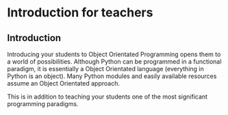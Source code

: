 # Introduction for teachers

## Introduction

Introducing your students to Object Orientated Programming opens them to a world of possibilities. Although Python can be programmed in a functional paradigm, it is essentially a Object Orientated language (everything in Python is an object). Many Python modules and easily available resources assume an Object Orientated approach.

This is in addition to teaching your students one of the most significant programming paradigms.